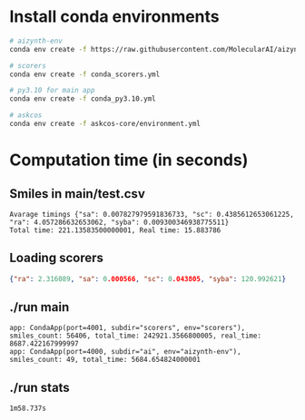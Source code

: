 # Install conda environments


```sh
# aizynth-env
conda env create -f https://raw.githubusercontent.com/MolecularAI/aizynthfinder/master/env-users.yml

# scorers
conda env create -f conda_scorers.yml

# py3.10 for main app
conda env create -f conda_py3.10.yml

# askcos
conda env create -f askcos-core/environment.yml
```

# Computation time (in seconds)
## Smiles in main/test.csv
```
Avarage timings {"sa": 0.007827979591836733, "sc": 0.4385612653061225, "ra": 4.057286632653062, "syba": 0.009300346938775511}
Total time: 221.13583500000001, Real time: 15.883786
```
## Loading scorers
```json
{"ra": 2.316089, "sa": 0.000566, "sc": 0.043805, "syba": 120.992621}
```
## ./run main
```
app: CondaApp(port=4001, subdir="scorers", env="scorers"), smiles_count: 56406, total_time: 242921.3566800005, real_time: 8687.422167999997
app: CondaApp(port=4000, subdir="ai", env="aizynth-env"), smiles_count: 49, total_time: 5684.654824000001
```

## ./run stats
```
1m58.737s
```
